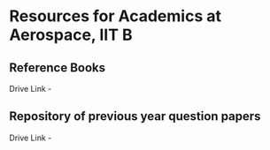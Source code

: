 # Resources for Academics at Aerospace, IIT B

## Reference Books
Drive Link - 
## Repository of previous year question papers
Drive Link - 
